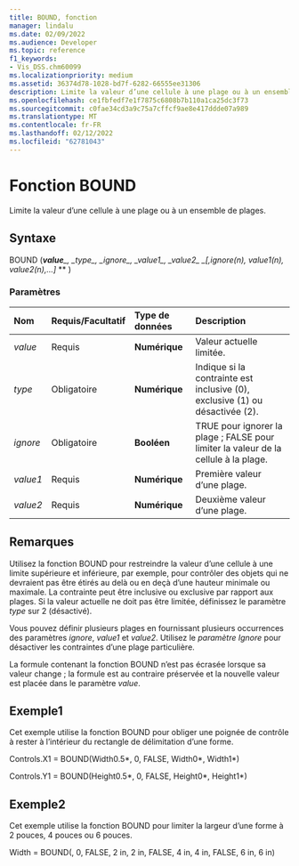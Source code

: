 ```yaml
---
title: BOUND, fonction
manager: lindalu
ms.date: 02/09/2022
ms.audience: Developer
ms.topic: reference
f1_keywords:
- Vis_DSS.chm60099
ms.localizationpriority: medium
ms.assetid: 36374d78-1028-bd7f-6282-66555ee31306
description: Limite la valeur d’une cellule à une plage ou à un ensemble de plages.
ms.openlocfilehash: ce1fbfedf7e1f7875c6808b7b110a1ca25dc3f73
ms.sourcegitcommit: c0fae34cd3a9c75a7cffcf9ae8e417ddde07a989
ms.translationtype: MT
ms.contentlocale: fr-FR
ms.lasthandoff: 02/12/2022
ms.locfileid: "62781043"
---
```

# <a name="bound-function"></a>Fonction BOUND

Limite la valeur d’une cellule à une plage ou à un ensemble de plages.
  
## <a name="syntax"></a>Syntaxe

BOUND (***value**_, _*_type_*_, _*_ignore_*_, _*_value1_*_, _*_value2_*_ _*_[,ignore(n), value1(n), value2(n),...]_ ** )
  
### <a name="parameters"></a>Paramètres

|**Nom**|**Requis/Facultatif**|**Type de données**|**Description**|
|:-----|:-----|:-----|:-----|
| _value_ |Requis |**Numérique** |Valeur actuelle limitée. |
| _type_ |Obligatoire |**Numérique** |Indique si la contrainte est inclusive (0), exclusive (1) ou désactivée (2). |
| _ignore_ |Obligatoire |**Booléen** | TRUE pour ignorer la plage ; FALSE pour limiter la valeur de la cellule à la plage. |
| _value1_ |Requis |**Numérique** |Première valeur d’une plage. |
| _value2_ |Requis |**Numérique** |Deuxième valeur d’une plage. |

## <a name="remarks"></a>Remarques

Utilisez la fonction BOUND pour restreindre la valeur d’une cellule à une limite supérieure et inférieure, par exemple, pour contrôler des objets qui ne devraient pas être étirés au delà ou en deçà d’une hauteur minimale ou maximale. La contrainte peut être inclusive ou exclusive par rapport aux plages. Si la valeur actuelle ne doit pas être limitée, définissez le paramètre *type* sur 2 (désactivé).
  
Vous pouvez définir plusieurs plages en fournissant plusieurs occurrences des paramètres *ignore*, *value1* et *value2*. Utilisez le  *paramètre Ignore* pour désactiver les contraintes d’une plage particulière.
  
La formule contenant la fonction BOUND n’est pas écrasée lorsque sa valeur change ; la formule est au contraire préservée et la nouvelle valeur est placée dans le paramètre *value*.
  
## <a name="example-1"></a>Exemple1

Cet exemple utilise la fonction BOUND pour obliger une poignée de contrôle à rester à l’intérieur du rectangle de délimitation d’une forme.
  
Controls.X1 = BOUND(Width0.5\*, 0, FALSE, Width0\*, Width1\*)
  
Controls.Y1 = BOUND(Height0.5\*, 0, FALSE, Height0\*, Height1\*)
  
## <a name="example-2"></a>Exemple2

Cet exemple utilise la fonction BOUND pour limiter la largeur d’une forme à 2 pouces, 4 pouces ou 6 pouces.
  
Width = BOUND(, 0, FALSE, 2 in, 2 in, FALSE, 4 in, 4 in, FALSE, 6 in, 6 in)
